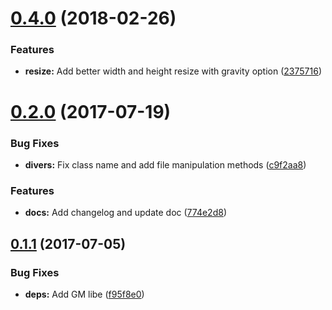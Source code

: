 <a name="0.4.0"></a>
# [0.4.0](https://github.com/cataas/image-editor/compare/v0.3.0...v0.4.0) (2018-02-26)


### Features

* **resize:** Add better width and height resize with gravity option ([2375716](https://github.com/cataas/image-editor/commit/2375716))



<a name="0.2.0"></a>
# [0.2.0](https://github.com/cataas/image-editor/compare/v0.1.1...v0.2.0) (2017-07-19)


### Bug Fixes

* **divers:** Fix class name and add file manipulation methods ([c9f2aa8](https://github.com/cataas/image-editor/commit/c9f2aa8))


### Features

* **docs:** Add changelog and update doc ([774e2d8](https://github.com/cataas/image-editor/commit/774e2d8))



<a name="0.1.1"></a>
## [0.1.1](https://github.com/cataas/image-editor/compare/f95f8e0...v0.1.1) (2017-07-05)


### Bug Fixes

* **deps:** Add GM libe ([f95f8e0](https://github.com/cataas/image-editor/commit/f95f8e0))
